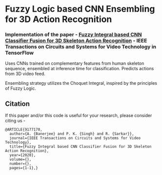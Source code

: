 # Fuzzy Logic based CNN Ensembling for 3D Action Recognition

### Implementation of the paper - [**Fuzzy Integral based CNN Classifier Fusion for 3D Skeleton Action Recognition**](https://ieeexplore.ieee.org/document/9177170) - IEEE Transactions on Circuits and Systems for Video Technology in TensorFlow


Uses CNNs trained on complementary features from human skeleton sequence, ensembled at inference time for classification.
Predicts actions from 3D video feed.

Ensembling strategy utilizes the Choquet Integral, inspired by the principles of Fuzzy Logic.

<!---
##Architecture

![]()

--->

## Citation

If this paper and/or this code is useful for your research, please consider citing us -

```
@ARTICLE{9177170,
  author={A. {Banerjee} and P. K. {Singh} and R. {Sarkar}},
  journal={IEEE Transactions on Circuits and Systems for Video Technology}, 
  title={Fuzzy Integral based CNN Classifier Fusion for 3D Skeleton Action Recognition}, 
  year={2020},
  volume={},
  number={},
  pages={1-1},}
```








